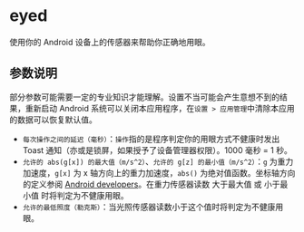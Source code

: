 # eyed

使用你的 Android 设备上的传感器来帮助你正确地用眼。

## 参数说明

部分参数可能需要一定的专业知识才能理解。设置不当可能会产生意想不到的结果，重新启动 Android 系统可以关闭本应用程序，在`设置 > 应用管理`中清除本应用的数据可以恢复默认值。

- `每次操作之间的延迟（毫秒）`：`操作`指的是程序判定你的用眼方式不健康时发出 Toast 通知（亦或是锁屏，如果授予了设备管理器权限）。1000 毫秒 = 1 秒。
- `允许的 abs(g[x]) 的最大值（m/s^2）`、`允许的 g[z] 的最小值（m/s^2）`：`g` 为重力加速度，`g[x]` 为 x 轴方向上的重力加速度，`abs()` 为绝对值函数。坐标轴方向的定义参阅 [Android developers](https://developer.android.google.cn/guide/topics/sensors/sensors_overview#sensors-coords)。在重力传感器读数 大于最大值 或 小于最小值 时将判定为不健康用眼。
- `允许的最低照度（勒克斯）`：当光照传感器读数小于这个值时将判定为不健康用眼。
